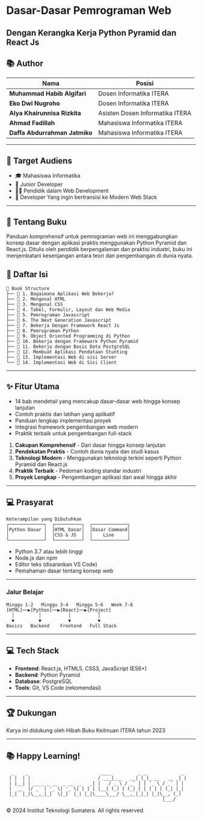 # Dasar-Dasar Pemrograman Web
## Dengan Kerangka Kerja Python Pyramid dan React Js

## 📚 Author

| Nama | Posisi |
|------|------|
| **Muhammad Habib Algifari** | Dosen Informatika ITERA |
| **Eko Dwi Nugroho** | Dosen Informatika ITERA |
| **Alya Khairunnisa Rizkita** | Asisten Dosen Informatika ITERA |
| **Ahmad Fadillah** | Mahasiswa Informatika ITERA |
| **Daffa Abdurrahman Jatmiko** | Mahasiswa Informatika ITERA |

---

## 🎯 Target Audiens

- 🎓 Mahasiswa Informatika
- 💼 Junior Developer
- 👨‍🏫 Pendidik dalam Web Development
- 🔄 Developer Yang ingin bertransisi ke Modern Web Stack

---
## 📖 Tentang Buku

Panduan komprehensif untuk pemrograman web ini menggabungkan konsep dasar dengan aplikasi praktis menggunakan Python Pyramid dan React.js. Ditulis oleh pendidik berpengalaman dan praktisi industri, buku ini menjembatani kesenjangan antara teori dan pengembangan di dunia nyata.

## 📖 Daftar Isi

```
📂 Book Structure
├── 📑 1. Bagaimana Aplikasi Web Bekerja?
├── 📑 2. Mengenal HTML
├── 📑 3. Mengenal CSS
├── 📑 4. Tabel, Formulir, Layout dan Web Media
├── 📑 5. Pemrograman Javascript
├── 📑 6. The Next Generation Javascript
├── 📑 7. Bekerja Dengan Framework React Js
├── 📑 8. Pemrograman Python
├── 📑 9. Object Oriented Programming di Python
├── 📑 10. Bekerja dengan Framework Python Pyramid
├── 📑 11. Bekerja dengan Basis Data PostgreSQL
├── 📑 12. Membuat Aplikasi Pendataan Stunting
├── 📑 13. Implementasi Web di sisi Server
└── 📑 14. Implementasi Web di Sisi Client
```
---

## ✨ Fitur Utama

- 14 bab mendetail yang mencakup dasar-dasar web hingga konsep lanjutan
- Contoh praktis dan latihan yang aplikatif
- Panduan lengkap implementasi proyek
- Integrasi framework pengembangan web modern
- Praktik terbaik untuk pengembangan full-stack

1. **Cakupan Komprehensif** - Dari dasar hingga konsep lanjutan
2. **Pendekatan Praktis** - Contoh dunia nyata dan studi kasus
3. **Teknologi Modern** - Menggunakan teknologi terkini seperti Python Pyramid dan React.js
4. **Praktik Terbaik** - Pedoman koding standar industri
5. **Proyek Lengkap** - Pengembangan aplikasi dari awal hingga akhir

---

## 💻 Prasyarat

```
Keterampilan yang Dibutuhkan
┌─────────────┐  ┌──────────┐  ┌─────────────┐
│Python Dasar │  │HTML Dasar│  │Dasar Command│
│             │  │CSS & JS  │  │    Line     │
└─────────────┘  └──────────┘  └─────────────┘
```

- Python 3.7 atau lebih tinggi
- Node.js dan npm
- Editor teks (disarankan VS Code)
- Pemahaman dasar tentang konsep web
  
---

### Jalur Belajar

```
Minggu 1-2   Minggu 3-4   Minggu 5-6   Week 7-8
[HTML]──▶[Python]──▶[React]──▶[Project]
  │         │          │          │
  ▼         ▼          ▼          ▼
Basics   Backend    Frontend   Full Stack
```

---

## 💻 Tech Stack

- **Frontend**: React.js, HTML5, CSS3, JavaScript (ES6+)
- **Backend**: Python Pyramid
- **Database**: PostgreSQL
- **Tools**: Git, VS Code (rekomendasi)
  
---

## 🏆 Dukungan

Karya ini didukung oleh Hibah Buku Keilmuan ITERA tahun 2023

---

## 📚 Happy Learning! 

```
  _    _                           ____          _ _             _ 
 | |  | |                         / ___|___   __| (_)_ __   __ _| |
 | |__| | __ _ _ __  _ __  _   _| |   / _ \ / _` | | '_ \ / _` | |
 |  __  |/ _` | '_ \| '_ \| | | | |__| (_) | (_| | | | | | (_| |_|
 |_|  |_|\__,_|_|  \|_|  |_| |_|\____\___/ \__,_|_|_| |_|\__, (_)
                                                          |___/    
```

© 2024 Institut Teknologi Sumatera. All rights reserved.